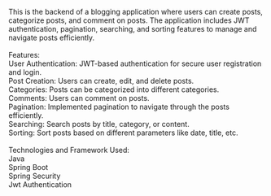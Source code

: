 This is the backend of a blogging application where users can create posts, categorize posts, and comment on posts. The application includes JWT authentication, pagination, searching, and sorting features to manage and navigate posts efficiently.<br>
<br>
Features:<br>
User Authentication: JWT-based authentication for secure user registration and login.<br>
Post Creation: Users can create, edit, and delete posts.<br>
Categories: Posts can be categorized into different categories.<br>
Comments: Users can comment on posts.<br>
Pagination: Implemented pagination to navigate through the posts efficiently.<br>
Searching: Search posts by title, category, or content.<br>
Sorting: Sort posts based on different parameters like date, title, etc.<br>
<br>
Technologies and Framework Used:<br>
Java<br>
Spring Boot<br>
Spring Security<br>
Jwt Authentication<br>
